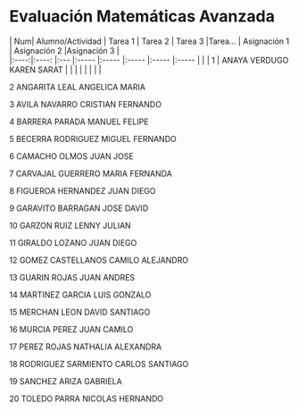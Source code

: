 # Evaluación Matemáticas Avanzada


| Num| Alumno/Actividad | Tarea 1 | Tarea 2 |  Tarea 3 |Tarea... | Asignación 1 | Asignación 2 |Asignación 3 |        
|:----:|:----:          |:---     |:-----   |:-----    |:-----   |:-----        |:-----        |          |
| 1 |	ANAYA VERDUGO KAREN SARAT | |         |          |         |              |              |          |

2	ANGARITA LEAL ANGELICA MARIA

3	AVILA NAVARRO CRISTIAN FERNANDO

4	BARRERA PARADA MANUEL FELIPE

5	BECERRA RODRIGUEZ MIGUEL FERNANDO

6	CAMACHO OLMOS JUAN JOSE

7	CARVAJAL GUERRERO MARIA FERNANDA

8	FIGUEROA HERNANDEZ JUAN DIEGO

9	GARAVITO BARRAGAN JOSE DAVID

10	GARZON RUIZ LENNY JULIAN

11	GIRALDO LOZANO JUAN DIEGO

12	GOMEZ CASTELLANOS CAMILO ALEJANDRO

13	GUARIN ROJAS JUAN ANDRES

14	MARTINEZ GARCIA LUIS GONZALO

15	MERCHAN LEON DAVID SANTIAGO

16	MURCIA PEREZ JUAN CAMILO

17	PEREZ ROJAS NATHALIA ALEXANDRA

18	RODRIGUEZ SARMIENTO CARLOS SANTIAGO

19	SANCHEZ ARIZA GABRIELA

20	TOLEDO PARRA NICOLAS HERNANDO
